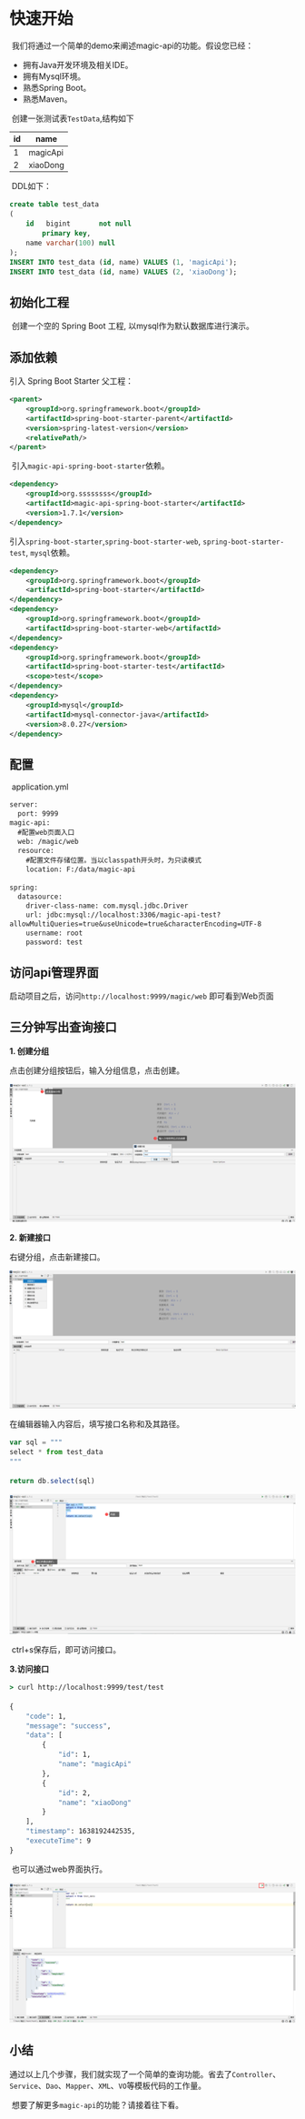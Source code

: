 # 快速开始

​	我们将通过一个简单的demo来阐述magic-api的功能。假设您已经：

* 拥有Java开发环境及相关IDE。
* 拥有Mysql环境。
* 熟悉Spring Boot。
* 熟悉Maven。



​	创建一张测试表`TestData`,结构如下

| id   | name     |
| ---- | -------- |
| 1    | magicApi |
| 2    | xiaoDong |

​	DDL如下：

```sql
create table test_data
(
    id   bigint       not null
        primary key,
    name varchar(100) null
);
INSERT INTO test_data (id, name) VALUES (1, 'magicApi');
INSERT INTO test_data (id, name) VALUES (2, 'xiaoDong');
```

## 初始化工程

​	创建一个空的 Spring Boot 工程, 以mysql作为默认数据库进行演示。

## 添加依赖

引入 Spring Boot Starter 父工程：

```xml
<parent>
    <groupId>org.springframework.boot</groupId>
    <artifactId>spring-boot-starter-parent</artifactId>
    <version>spring-latest-version</version>
    <relativePath/>
</parent>
```

​	引入`magic-api-spring-boot-starter`依赖。

```xml
<dependency>
    <groupId>org.ssssssss</groupId>
    <artifactId>magic-api-spring-boot-starter</artifactId>
    <version>1.7.1</version>
</dependency>
```

​	引入`spring-boot-starter`,`spring-boot-starter-web`, `spring-boot-starter-test`, `mysql`依赖。

```xml
<dependency>
    <groupId>org.springframework.boot</groupId>
    <artifactId>spring-boot-starter</artifactId>
</dependency>
<dependency>
    <groupId>org.springframework.boot</groupId>
    <artifactId>spring-boot-starter-web</artifactId>
</dependency>
<dependency>
    <groupId>org.springframework.boot</groupId>
    <artifactId>spring-boot-starter-test</artifactId>
    <scope>test</scope>
</dependency>
<dependency>
    <groupId>mysql</groupId>
    <artifactId>mysql-connector-java</artifactId>
    <version>8.0.27</version>
</dependency>
```

## 配置

​	application.yml

```properties
server:
  port: 9999
magic-api:
  #配置web页面入口
  web: /magic/web
  resource:
  	#配置文件存储位置。当以classpath开头时，为只读模式
    location: F:/data/magic-api

spring:
  datasource:
    driver-class-name: com.mysql.jdbc.Driver
    url: jdbc:mysql://localhost:3306/magic-api-test?allowMultiQueries=true&useUnicode=true&characterEncoding=UTF-8
    username: root
    password: test
```
## 访问api管理界面

启动项目之后，访问`http://localhost:9999/magic/web` 即可看到Web页面

## 三分钟写出查询接口

**1. 创建分组**

  点击创建分组按钮后，输入分组信息，点击创建。

![](../.vuepress/public/images/quickstart-create-group.png)

**2. 新建接口**

  右键分组，点击新建接口。

![](../.vuepress/public/images/quickstart-create-interface1.png)

  在编辑器输入内容后，填写接口名称和及其路径。

```js
var sql = """
select * from test_data
"""

return db.select(sql)
```

![](../.vuepress/public/images/quickstart-create-interface2.png)

​	ctrl+s保存后，即可访问接口。

**3.访问接口**

```cmd
> curl http://localhost:9999/test/test

{
    "code": 1,
    "message": "success",
    "data": [
        {
            "id": 1,
            "name": "magicApi"
        },
        {
            "id": 2,
            "name": "xiaoDong"
        }
    ],
    "timestamp": 1638192442535,
    "executeTime": 9
}
```

​	也可以通过web界面执行。

![](../.vuepress/public/images/quickstart-test-api.png)

## 小结

​	通过以上几个步骤，我们就实现了一个简单的查询功能。省去了`Controller`、`Service`、`Dao`、`Mapper`、`XML`、`VO`等模板代码的工作量。

​	想要了解更多`magic-api`的功能？请接着往下看。

